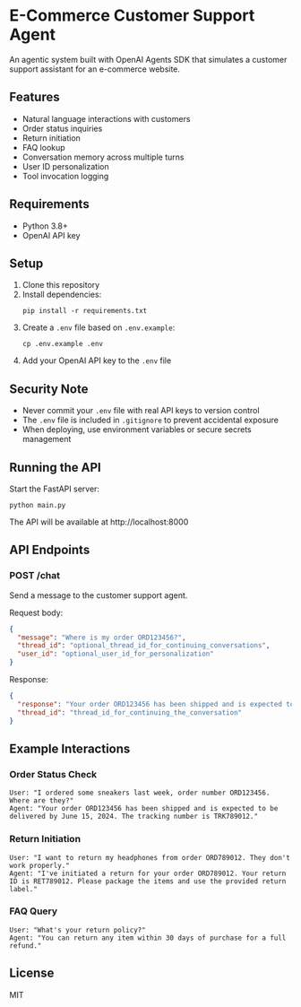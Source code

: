 # E-Commerce Customer Support Agent

An agentic system built with OpenAI Agents SDK that simulates a customer support assistant for an e-commerce website.

## Features

- Natural language interactions with customers
- Order status inquiries
- Return initiation
- FAQ lookup
- Conversation memory across multiple turns
- User ID personalization
- Tool invocation logging

## Requirements

- Python 3.8+
- OpenAI API key

## Setup

1. Clone this repository
2. Install dependencies:
   ```
   pip install -r requirements.txt
   ```
3. Create a `.env` file based on `.env.example`:
   ```
   cp .env.example .env
   ```
4. Add your OpenAI API key to the `.env` file

## Security Note

- Never commit your `.env` file with real API keys to version control
- The `.env` file is included in `.gitignore` to prevent accidental exposure
- When deploying, use environment variables or secure secrets management

## Running the API

Start the FastAPI server:

```
python main.py
```

The API will be available at http://localhost:8000

## API Endpoints

### POST /chat

Send a message to the customer support agent.

Request body:
```json
{
  "message": "Where is my order ORD123456?",
  "thread_id": "optional_thread_id_for_continuing_conversations",
  "user_id": "optional_user_id_for_personalization"
}
```

Response:
```json
{
  "response": "Your order ORD123456 has been shipped and is expected to be delivered by June 15, 2024. The tracking number is TRK789012.",
  "thread_id": "thread_id_for_continuing_the_conversation"
}
```

## Example Interactions

### Order Status Check
```
User: "I ordered some sneakers last week, order number ORD123456. Where are they?"
Agent: "Your order ORD123456 has been shipped and is expected to be delivered by June 15, 2024. The tracking number is TRK789012."
```

### Return Initiation
```
User: "I want to return my headphones from order ORD789012. They don't work properly."
Agent: "I've initiated a return for your order ORD789012. Your return ID is RET789012. Please package the items and use the provided return label."
```

### FAQ Query
```
User: "What's your return policy?"
Agent: "You can return any item within 30 days of purchase for a full refund."
```

## License

MIT